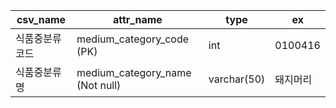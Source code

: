 
| csv_name | attr_name                       | type        | ex      |
| -------- | ------------------------------- | ----------- | ------- |
| 식품중분류코드  | medium_category_code (PK)       | int         | 0100416 |
| 식품중분류명   | medium_category_name (Not null) | varchar(50) | 돼지머리    |
